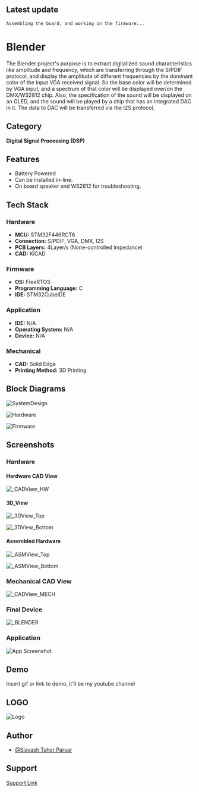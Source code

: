 
## Latest update


``
Assembling the board, and working on the firmware...
``


# Blender

The Blender project's purpose is to extract digitalized sound characteristics like amplitude and frequency, which are transferring through the S/PDIF protocol, and display the amplitude of different frequencies by the dominant color of the input VGA received signal. So the base color will be determined by VGA input, and a spectrum of that color will be displayed over/on the DMX/WS2812 chip. Also, the specification of the sound will be displayed on an OLED, and the sound will be played by a chip that has an integrated DAC in it. The data to DAC will be transferred via the I2S protocol.

## Category

__Digital Signal Processing (DSP)__

## Features

- Battery Powered
- Can be installed in-line.
- On board speaker and WS2812 for troubleshooting.

## Tech Stack

### Hardware

- **MCU:** STM32F446RCT6
- **Connection:** S/PDIF, VGA, DMX, I2S
- **PCB Layers:** 4Layer/s (None-controlled Impedance)
- **CAD:** KiCAD

### Firmware

- **OS:** FreeRTOS
- **Programming Language:** C
- **IDE:** STM32CubeIDE

### Application

- **IDE:** N/A
- **Operating System:** N/A
- **Device:** N/A

### Mechanical

- **CAD:** Solid Edge
- **Printing Method:** 3D Printing



## Block Diagrams

![SystemDesign](https://github.com/mend0z0/Blender/blob/main/Document/Block%20Diagrams/_FBD_SYS_Blender_v1.0.svg)

![Hardware](https://github.com/mend0z0/Blender/blob/main/Document/Block%20Diagrams/_FBD_HW_Blender_v1.0.svg)

![Firmware](https://github.com/mend0z0/Blender/blob/main/Document/Block%20Diagrams/_FBD_FW_Blender_v1.0.svg)


## Screenshots

### Hardware

#### Hardware CAD View

![_CADView_HW](https://github.com/mend0z0/Blender/blob/main/Document/Media%20Content/Hardware%20Pictures/CAD%20View%20Hardware/_CADView_HW_Blender_v1.0.svg)

#### 3D_View

![_3DView_Top](https://github.com/mend0z0/Blender/blob/main/Document/Media%20Content/Hardware%20Pictures/3D%20View/_3DView_Top_Blender_v1.0.png)

![_3DView_Bottom](https://github.com/mend0z0/Blender/blob/main/Document/Media%20Content/Hardware%20Pictures/3D%20View/_3DView_Bottom_Blender_v1.0.png)
 
#### Assembled Hardware

![_ASMView_Top](https://github.com/mend0z0/Blender/blob/main/Document/Media%20Content/Hardware%20Pictures/Assembled%20Hardware/_ASMView_Top_Blender_v1.0.jpeg)

![_ASMView_Bottom](https://github.com/mend0z0/Blender/blob/main/Document/Media%20Content/Hardware%20Pictures/Assembled%20Hardware/_ASMView_Bottom_Blender_v1.0.jpeg)

### Mechanical CAD View
![_CADView_MECH](https://github.com/mend0z0/Blender/blob/main/Document/Media%20Content/Hardware%20Pictures/CAD%20View%20Mechanical/_CADView_MECH_Blender_v1.0.png)

### Final Device
![_BLENDER](https://github.com/mend0z0)

### Application
![App Screenshot](https://github.com/mend0z0)


## Demo

Insert gif or link to demo, it'll be my youtube channel

## LOGO

![Logo](https://github.com/mend0z0/Blender/blob/main/LOGO.png)


## Author

- [@Siavash Taher Parvar](https://www.linkedin.com/in/mend0z0)


## Support

[Support Link](https://github.com/sponsors/mend0z0)

